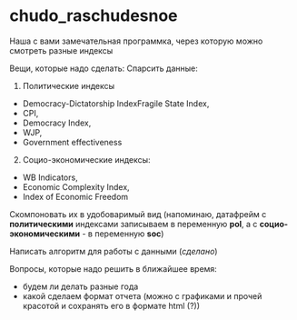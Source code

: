 # chudo_raschudesnoe

Наша с вами замечательная программка, через которую можно смотреть разные индексы

Вещи, которые надо сделать:
Cпарсить данные:
  1. Политические индексы
  * Democracy-Dictatorship IndexFragile State Index, 
  * CPI, 
  * Democracy Index, 
  * WJP, 
  * Government effectiveness
  2. Социо-экономические индексы:
  * WB Indicators,
  * Economic Complexity Index, 
  * Index of Economic Freedom

Скомпоновать их в удобоваримый вид (напоминаю, датафрейм с **политическими** индексами записываем в переменную **pol**, а с **социо-экономическими** - в переменную **soc**)

Написать алгоритм для работы с данными (*сделано*)

Вопросы, которые надо решить в ближайшее время:
* будем ли делать разные года
* какой сделаем формат отчета (можно с графиками и прочей красотой и сохранять его в формате html (?))
